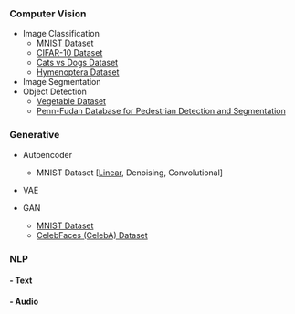 ### Computer Vision

- Image Classification
  - [MNIST Dataset](https://github.com/shazzad-hasan/practice-deep-learning-with-pytorch/blob/main/image_classification/mlp_mnist.ipynb)
  - [CIFAR-10 Dataset](https://github.com/shazzad-hasan/practice-deep-learning-with-pytorch/blob/main/image_classification/cifar10.ipynb)
  - [Cats vs Dogs Dataset](https://github.com/shazzad-hasan/practice-deep-learning-with-pytorch/blob/main/image_classification/cat_vs_dog.ipynb)
  - [Hymenoptera Dataset](https://github.com/shazzad-hasan/practice-deep-learning-with-pytorch/blob/main/image_classification/ants_vs_bees.ipynb)
- Image Segmentation
- Object Detection
  - [Vegetable Dataset](https://github.com/shazzad-hasan/practice-deep-learning-with-pytorch/blob/main/object_detection/object_localization_vegetable_data.ipynb)
  - [Penn-Fudan Database for Pedestrian Detection and Segmentation](https://github.com/shazzad-hasan/practice-deep-learning-with-pytorch/blob/main/object_detection/pedestrian_detection_and_segmentation.ipynb)

### Generative 
- Autoencoder
  - MNIST Dataset [[Linear](https://github.com/shazzad-hasan/practice-deep-learning-with-pytorch/blob/main/autoencoder/linear_autoencoder_mnist.ipynb), Denoising, Convolutional]

- VAE
- GAN
  - [MNIST Dataset](https://github.com/shazzad-hasan/practice-deep-learning-with-pytorch/blob/main/gan/gan_mnist.ipynb)
  - [CelebFaces (CelebA) Dataset](https://github.com/shazzad-hasan/practice-deep-learning-with-pytorch/blob/main/gan/dcgan_celebrity_faces.ipynb)

### NLP

#### 	- Text

#### 	- Audio

